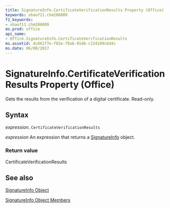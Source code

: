 ```yaml
---
title: SignatureInfo.CertificateVerificationResults Property (Office)
keywords: vbaof11.chm286009
f1_keywords:
- vbaof11.chm286009
ms.prod: office
api_name:
- Office.SignatureInfo.CertificateVerificationResults
ms.assetid: dc661f7e-f02e-79a6-91d6-c124109c6d4c
ms.date: 06/08/2017
---
```



# SignatureInfo.CertificateVerificationResults Property (Office)

Gets the results from the verification of a digital certificate. Read-only.


## Syntax

 _expression_. `CertificateVerificationResults`

 _expression_ An expression that returns a [SignatureInfo](./Office.SignatureInfo.md) object.


### Return value

CertificateVerificationResults


## See also


[SignatureInfo Object](Office.SignatureInfo.md)



[SignatureInfo Object Members](./overview/Library-Reference/signatureinfo-members-office.md)

